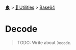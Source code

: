 <!--startTocHeader-->
[🏠](../../README.md) > [🔧 Utilities](../README.md) > [Base64](README.md)
# Decode
<!--endTocHeader-->

> TODO: Write about `Decode`.

<!--startTocSubtopic-->
<!--endTocSubtopic-->